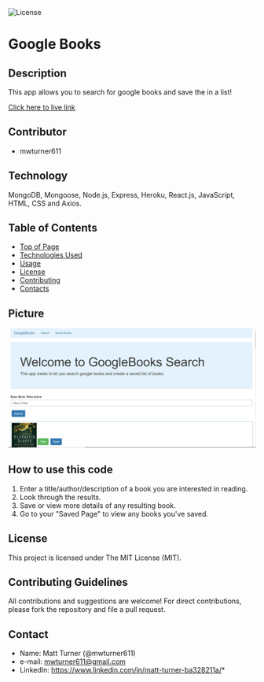 <img alt="License" src="https://img.shields.io/badge/-MIT License-blue">

# Google Books
## Description
This app allows you to search for google books and save the in a list!

[Click here to live link](https://google-books-8675309.herokuapp.com/)

## Contributor
* mwturner611

## Technology
MongoDB, Mongoose, Node.js, Express, Heroku, React.js, JavaScript, HTML, CSS and Axios.

## Table of Contents
* [Top of Page](#description)
* [Technologies Used](#technology)
* [Usage](#how)
* [License](#license)
* [Contributing](#contributing)
* [Contacts](#contact)

## Picture
<img src="client/src/images/googleBooks.JPG">

## How to use this code
1. Enter a title/author/description of a book you are interested in reading.
2. Look through the results.
3. Save or view more details of any resulting book.
4. Go to your "Saved Page" to view any books you've saved.

## License
This project is licensed under The MIT License (MIT).

## Contributing Guidelines
All contributions and suggestions are welcome! For direct contributions, please fork the repository and file a pull request.

## Contact
* Name: Matt Turner (@mwturner611)
* e-mail: mwturner611@gmail.com
* LinkedIn: https://www.linkedin.com/in/matt-turner-ba328211a/*
